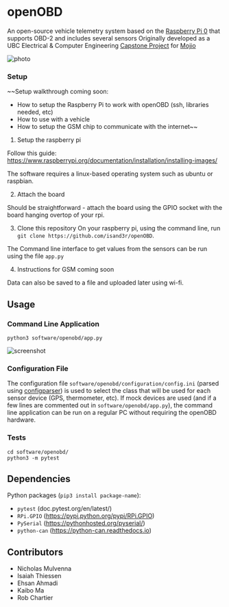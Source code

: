 # openOBD
An open-source vehicle telemetry system based on the [Raspberry Pi 0](https://www.raspberrypi.org/blog/raspberry-pi-zero) that supports OBD-2 and includes several sensors
Originally developed as a UBC Electrical & Computer Engineering [Capstone Project](https://www.ece.ubc.ca/courses/capstones) for [Mojio](https://www.moj.io/)

![photo](https://raw.githubusercontent.com/isand3r/openOBD/master/docs/photo.jpg)

### Setup

~~Setup walkthrough coming soon:
* How to setup the Raspberry Pi to work with openOBD (ssh, libraries needed, etc)
* How to use with a vehicle
* How to setup the GSM chip to communicate with the internet~~

1. Setup the raspberry pi

Follow this guide: https://www.raspberrypi.org/documentation/installation/installing-images/

The software requires a linux-based operating system such as ubuntu or raspbian.

2. Attach the board

Should be straightforward - attach the board using the GPIO socket with the board hanging overtop of your rpi.

3. Clone this repository
On your raspberry pi, using the command line, run `git clone https://github.com/isand3r/openOBD`.

The Command line interface to get values from the sensors can be run using the file `app.py`

4. Instructions for GSM coming soon

Data can also be saved to a file and uploaded later using wi-fi. 

## Usage

### Command Line Application
```
python3 software/openobd/app.py
```

![screenshot](https://raw.githubusercontent.com/isand3r/openOBD/master/docs/screenshot.png)

### Configuration File
The configuration file `software/openobd/configuration/config.ini` (parsed using [configparser](https://docs.python.org/3/library/configparser.html)) is used to select the class that will be used for each sensor device (GPS, thermometer, etc). If mock devices are used (and if a few lines are commented out in `software/openobd/app.py`), the command line application can be run on a regular PC without requiring the openOBD hardware.

### Tests
```
cd software/openobd/
python3 -m pytest
```

## Dependencies
Python packages (`pip3 install package-name`):
* `pytest` (doc.pytest.org/en/latest/)
* `RPi.GPIO` (https://pypi.python.org/pypi/RPi.GPIO)
* `PySerial` (https://pythonhosted.org/pyserial/)
* `python-can` (https://python-can.readthedocs.io)

## Contributors
* Nicholas Mulvenna
* Isaiah Thiessen
* Ehsan Ahmadi
* Kaibo Ma
* Rob Chartier
